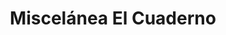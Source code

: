 ---
title: "Miscelánea El Cuaderno"
url: /zona-19-ciudad-de-guatemala/miscelanea-el-cuaderno/
shop: copyshop
---